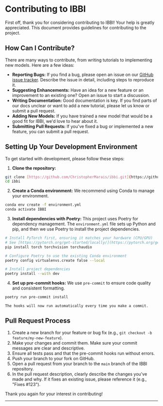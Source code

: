 # Contributing to IBBI

First off, thank you for considering contributing to IBBI! Your help is greatly appreciated. This document provides guidelines for contributing to the project.

## How Can I Contribute?

There are many ways to contribute, from writing tutorials to implementing new models. Here are a few ideas:

- **Reporting Bugs:** If you find a bug, please open an issue on our [GitHub issue tracker](https://github.com/ChristopherMarais/ibbi/issues). Describe the issue in detail, including steps to reproduce it.
- **Suggesting Enhancements:** Have an idea for a new feature or an improvement to an existing one? Open an issue to start a discussion.
- **Writing Documentation:** Good documentation is key. If you find parts of our docs unclear or want to add a new tutorial, please let us know or submit a pull request.
- **Adding New Models:** If you have trained a new model that would be a good fit for IBBI, we'd love to hear about it.
- **Submitting Pull Requests:** If you've fixed a bug or implemented a new feature, you can submit a pull request.

## Setting Up Your Development Environment

To get started with development, please follow these steps:

1.  **Clone the repository:**
```bash
git clone [https://github.com/ChristopherMarais/ibbi.git](https://github.com/ChristopherMarais/ibbi.git)
cd ibbi
```

2.  **Create a Conda environment:**
    We recommend using Conda to manage your environment.
```bash
conda env create -f environment.yml
conda activate IBBI
```

3.  **Install dependencies with Poetry:**
    This project uses Poetry for dependency management. The `environment.yml` file sets up Python and pip, and then we use Poetry to install the project dependencies.

```bash
# Install PyTorch first, ensuring it matches your hardware (CPU/GPU)
# See [https://pytorch.org/get-started/locally/](https://pytorch.org/get-started/locally/) for commands
pip install torch torchvision torchaudio

# Configure Poetry to use the existing Conda environment
poetry config virtualenvs.create false --local

# Install project dependencies
poetry install --with dev
```

4.  **Set up pre-commit hooks:**
    We use `pre-commit` to ensure code quality and consistent formatting.
```bash
poetry run pre-commit install
```
    The hooks will now run automatically every time you make a commit.

## Pull Request Process

1.  Create a new branch for your feature or bug fix (e.g., `git checkout -b feature/my-new-feature`).
2.  Make your changes and commit them. Make sure your commit messages are clear and descriptive.
3.  Ensure all tests pass and that the pre-commit hooks run without errors.
4.  Push your branch to your fork on GitHub.
5.  Open a pull request from your branch to the `main` branch of the IBBI repository.
6.  In the pull request description, clearly describe the changes you've made and why. If it fixes an existing issue, please reference it (e.g., "Fixes #123").

Thank you again for your interest in contributing!

---
